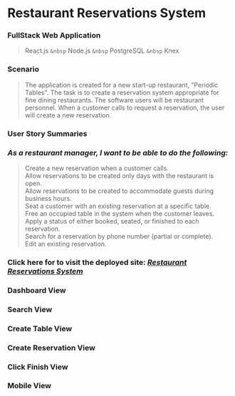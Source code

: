 # Restaurant Reservations System # 
### FullStack Web Application ###  
> React.js `&nbsp`  Node.js `&nbsp`  PostgreSQL `&nbsp`  Knex

### Scenario  
> The application is created for a new start-up restaurant, "Periodic Tables".
> The task is to create a reservation system appropriate for fine dining restaurants.
> The software users will be restaurant personnel.
> When a customer calls to request a reservation, the user will create a new reservation.



### User Story Summaries 
   ### _As a restaurant manager, I want to be able to do the following:_
> Create a new reservation when a customer calls.                                                                                                                                 
> Allow reservations to be created only days with the restaurant is open.                        
> Allow reservations to be created to accommodate guests during business hours.                                                                                             
> Seat a customer with an existing reservation at a specific table.  
> Free an occupied table in the system when the customer leaves.                                                                                                     
> Apply a status of either booked, seated, or finished to each reservation.                                                                                                    
> Search for a reservation by phone number (partial or complete).                                                                                                         
> Edit an existing reservation.

### Click here for to visit the deployed site: _[Restaurant Reservations System](https://restaurant-reservations-system.onrender.com)_


### Dashboard View


### Search View   



### Create Table View





### Create Reservation View  

### Click Finish View    


### Mobile View 



